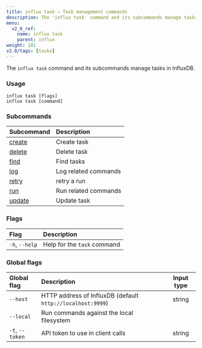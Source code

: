 ```yaml
---
title: influx task – Task management commands
description: The 'influx task' command and its subcommands manage tasks in InfluxDB.
menu:
  v2_0_ref:
    name: influx task
    parent: influx
weight: 101
v2.0/tags: [tasks]
---
```


The `influx task` command and its subcommands manage tasks in InfluxDB.

### Usage
```
influx task [flags]
influx task [command]
```

### Subcommands
| Subcommand                                       | Description          |
|:----------                                       |:-----------          |
| [create](/v2.0/reference/cli/influx/task/create) | Create task          |
| [delete](/v2.0/reference/cli/influx/task/delete) | Delete task          |
| [find](/v2.0/reference/cli/influx/task/find)     | Find tasks           |
| [log](/v2.0/reference/cli/influx/task/log)       | Log related commands |
| [retry](/v2.0/reference/cli/influx/task/retry)   | retry a run          |
| [run](/v2.0/reference/cli/influx/task/run)       | Run related commands |
| [update](/v2.0/reference/cli/influx/task/update) | Update task          |

### Flags
| Flag           | Description                 |
|:----           |:-----------                 |
| `-h`, `--help` | Help for the `task` command |

### Global flags
| Global flag     | Description                                                | Input type |
|:-----------     |:-----------                                                |:----------:|
| `--host`        | HTTP address of InfluxDB (default `http://localhost:9999`) | string     |
| `--local`       | Run commands against the local filesystem                  |            |
| `-t`, `--token` | API token to use in client calls                           | string     |
